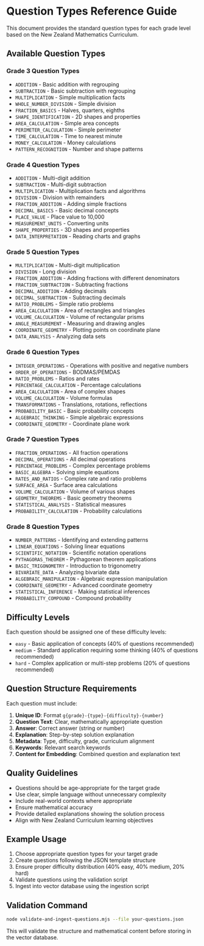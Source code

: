 # Question Types Reference Guide

This document provides the standard question types for each grade level based on the New Zealand Mathematics Curriculum.

## Available Question Types

### Grade 3 Question Types

-   `ADDITION` - Basic addition with regrouping
-   `SUBTRACTION` - Basic subtraction with regrouping
-   `MULTIPLICATION` - Simple multiplication facts
-   `WHOLE_NUMBER_DIVISION` - Simple division
-   `FRACTION_BASICS` - Halves, quarters, eighths
-   `SHAPE_IDENTIFICATION` - 2D shapes and properties
-   `AREA_CALCULATION` - Simple area concepts
-   `PERIMETER_CALCULATION` - Simple perimeter
-   `TIME_CALCULATION` - Time to nearest minute
-   `MONEY_CALCULATION` - Money calculations
-   `PATTERN_RECOGNITION` - Number and shape patterns

### Grade 4 Question Types

-   `ADDITION` - Multi-digit addition
-   `SUBTRACTION` - Multi-digit subtraction
-   `MULTIPLICATION` - Multiplication facts and algorithms
-   `DIVISION` - Division with remainders
-   `FRACTION_ADDITION` - Adding simple fractions
-   `DECIMAL_BASICS` - Basic decimal concepts
-   `PLACE_VALUE` - Place value to 10,000
-   `MEASUREMENT_UNITS` - Converting units
-   `SHAPE_PROPERTIES` - 3D shapes and properties
-   `DATA_INTERPRETATION` - Reading charts and graphs

### Grade 5 Question Types

-   `MULTIPLICATION` - Multi-digit multiplication
-   `DIVISION` - Long division
-   `FRACTION_ADDITION` - Adding fractions with different denominators
-   `FRACTION_SUBTRACTION` - Subtracting fractions
-   `DECIMAL_ADDITION` - Adding decimals
-   `DECIMAL_SUBTRACTION` - Subtracting decimals
-   `RATIO_PROBLEMS` - Simple ratio problems
-   `AREA_CALCULATION` - Area of rectangles and triangles
-   `VOLUME_CALCULATION` - Volume of rectangular prisms
-   `ANGLE_MEASUREMENT` - Measuring and drawing angles
-   `COORDINATE_GEOMETRY` - Plotting points on coordinate plane
-   `DATA_ANALYSIS` - Analyzing data sets

### Grade 6 Question Types

-   `INTEGER_OPERATIONS` - Operations with positive and negative numbers
-   `ORDER_OF_OPERATIONS` - BODMAS/PEMDAS
-   `RATIO_PROBLEMS` - Ratios and rates
-   `PERCENTAGE_CALCULATION` - Percentage calculations
-   `AREA_CALCULATION` - Area of complex shapes
-   `VOLUME_CALCULATION` - Volume formulas
-   `TRANSFORMATIONS` - Translations, rotations, reflections
-   `PROBABILITY_BASIC` - Basic probability concepts
-   `ALGEBRAIC_THINKING` - Simple algebraic expressions
-   `COORDINATE_GEOMETRY` - Coordinate plane work

### Grade 7 Question Types

-   `FRACTION_OPERATIONS` - All fraction operations
-   `DECIMAL_OPERATIONS` - All decimal operations
-   `PERCENTAGE_PROBLEMS` - Complex percentage problems
-   `BASIC_ALGEBRA` - Solving simple equations
-   `RATES_AND_RATIOS` - Complex rate and ratio problems
-   `SURFACE_AREA` - Surface area calculations
-   `VOLUME_CALCULATION` - Volume of various shapes
-   `GEOMETRY_THEOREMS` - Basic geometry theorems
-   `STATISTICAL_ANALYSIS` - Statistical measures
-   `PROBABILITY_CALCULATION` - Probability calculations

### Grade 8 Question Types

-   `NUMBER_PATTERNS` - Identifying and extending patterns
-   `LINEAR_EQUATIONS` - Solving linear equations
-   `SCIENTIFIC_NOTATION` - Scientific notation operations
-   `PYTHAGORAS_THEOREM` - Pythagorean theorem applications
-   `BASIC_TRIGONOMETRY` - Introduction to trigonometry
-   `BIVARIATE_DATA` - Analyzing bivariate data
-   `ALGEBRAIC_MANIPULATION` - Algebraic expression manipulation
-   `COORDINATE_GEOMETRY` - Advanced coordinate geometry
-   `STATISTICAL_INFERENCE` - Making statistical inferences
-   `PROBABILITY_COMPOUND` - Compound probability

## Difficulty Levels

Each question should be assigned one of these difficulty levels:

-   `easy` - Basic application of concepts (40% of questions recommended)
-   `medium` - Standard application requiring some thinking (40% of questions recommended)
-   `hard` - Complex application or multi-step problems (20% of questions recommended)

## Question Structure Requirements

Each question must include:

1. **Unique ID**: Format `g{grade}-{type}-{difficulty}-{number}`
2. **Question Text**: Clear, mathematically appropriate question
3. **Answer**: Correct answer (string or number)
4. **Explanation**: Step-by-step solution explanation
5. **Metadata**: Type, difficulty, grade, curriculum alignment
6. **Keywords**: Relevant search keywords
7. **Content for Embedding**: Combined question and explanation text

## Quality Guidelines

-   Questions should be age-appropriate for the target grade
-   Use clear, simple language without unnecessary complexity
-   Include real-world contexts where appropriate
-   Ensure mathematical accuracy
-   Provide detailed explanations showing the solution process
-   Align with New Zealand Curriculum learning objectives

## Example Usage

1. Choose appropriate question types for your target grade
2. Create questions following the JSON template structure
3. Ensure proper difficulty distribution (40% easy, 40% medium, 20% hard)
4. Validate questions using the validation script
5. Ingest into vector database using the ingestion script

## Validation Command

```bash
node validate-and-ingest-questions.mjs --file your-questions.json
```

This will validate the structure and mathematical content before storing in the vector database.
